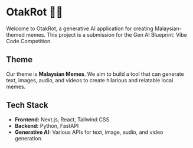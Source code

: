 # OtakRot 🧠💥

Welcome to OtakRot, a generative AI application for creating Malaysian-themed memes. This project is a submission for the Gen AI Blueprint: Vibe Code Competition.

## Theme

Our theme is **Malaysian Memes**. We aim to build a tool that can generate text, images, audio, and videos to create hilarious and relatable local memes.

## Tech Stack

- **Frontend:** Next.js, React, Tailwind CSS
- **Backend:** Python, FastAPI
- **Generative AI:** Various APIs for text, image, audio, and video generation.
